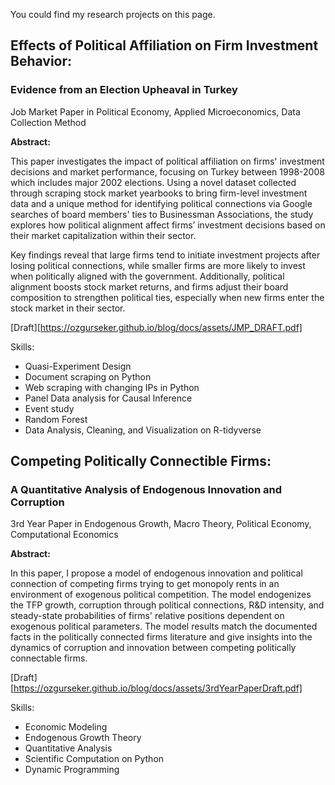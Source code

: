 You could find my research projects on this page. 

## Effects of Political Affiliation on Firm Investment Behavior:
### Evidence from an Election Upheaval in Turkey

Job Market Paper in Political Economy, Applied Microeconomics, Data Collection Method

**Abstract:**

This paper investigates the impact of political affiliation on firms' investment decisions and market performance, focusing on Turkey between 1998-2008 which includes major 2002 elections. Using a novel dataset collected through scraping stock market yearbooks to bring firm-level investment data and a unique method for identifying political connections via Google searches of board members' ties to Businessman Associations, the study explores how political alignment affect firms’ investment decisions based on their market capitalization within their sector.

Key findings reveal that large firms tend to initiate investment projects after losing political connections, while smaller firms are more likely to invest when politically aligned with the government. Additionally, political alignment boosts stock market returns, and firms adjust their board composition to strengthen political ties, especially when new firms enter the stock market in their sector.

[Draft][https://ozgurseker.github.io/blog/docs/assets/JMP_DRAFT.pdf]

Skills: 
- Quasi-Experiment Design
- Document scraping on Python
- Web scraping with changing IPs in Python
- Panel Data analysis for Causal Inference
- Event study
- Random Forest
- Data Analysis, Cleaning, and Visualization on R-tidyverse

## Competing Politically Connectible Firms:
### A Quantitative Analysis of Endogenous Innovation and Corruption

3rd Year Paper in Endogenous Growth, Macro Theory, Political Economy, Computational Economics

**Abstract:** 

In this paper, I propose a model of endogenous innovation and political connection of competing firms trying to get monopoly rents in an environment of exogenous political competition. The model endogenizes the TFP growth, corruption through political connections, R&D intensity, and steady-state probabilities of firms' relative positions dependent on exogenous political parameters. The model results match the documented facts in the politically connected firms literature and give insights into the dynamics of corruption and innovation between competing politically connectable firms. 

[Draft][https://ozgurseker.github.io/blog/docs/assets/3rdYearPaperDraft.pdf]

Skills:
- Economic Modeling
- Endogenous Growth Theory
- Quantitative Analysis
- Scientific Computation on Python
- Dynamic Programming